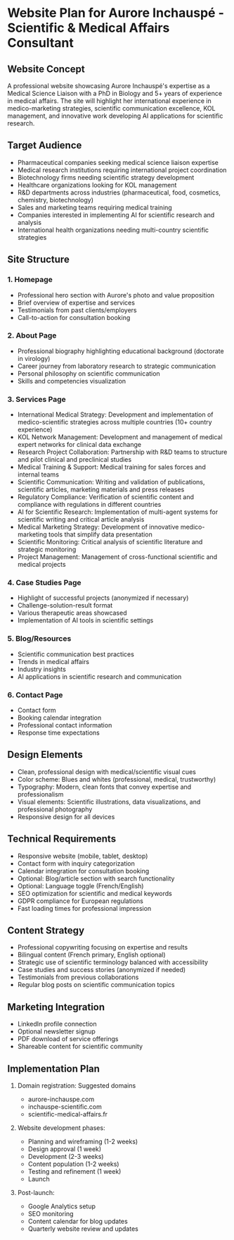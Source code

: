 # Website Plan for Aurore Inchauspé - Scientific & Medical Affairs Consultant

## Website Concept
A professional website showcasing Aurore Inchauspé's expertise as a Medical Science Liaison with a PhD in Biology and 5+ years of experience in medical affairs. The site will highlight her international experience in medico-marketing strategies, scientific communication excellence, KOL management, and innovative work developing AI applications for scientific research.

## Target Audience
- Pharmaceutical companies seeking medical science liaison expertise
- Medical research institutions requiring international project coordination
- Biotechnology firms needing scientific strategy development
- Healthcare organizations looking for KOL management
- R&D departments across industries (pharmaceutical, food, cosmetics, chemistry, biotechnology)
- Sales and marketing teams requiring medical training
- Companies interested in implementing AI for scientific research and analysis
- International health organizations needing multi-country scientific strategies

## Site Structure

### 1. Homepage
- Professional hero section with Aurore's photo and value proposition
- Brief overview of expertise and services
- Testimonials from past clients/employers
- Call-to-action for consultation booking

### 2. About Page
- Professional biography highlighting educational background (doctorate in virology)
- Career journey from laboratory research to strategic communication
- Personal philosophy on scientific communication
- Skills and competencies visualization

### 3. Services Page
- International Medical Strategy: Development and implementation of medico-scientific strategies across multiple countries (10+ country experience)
- KOL Network Management: Development and management of medical expert networks for clinical data exchange
- Research Project Collaboration: Partnership with R&D teams to structure and pilot clinical and preclinical studies
- Medical Training & Support: Medical training for sales forces and internal teams
- Scientific Communication: Writing and validation of publications, scientific articles, marketing materials and press releases
- Regulatory Compliance: Verification of scientific content and compliance with regulations in different countries
- AI for Scientific Research: Implementation of multi-agent systems for scientific writing and critical article analysis
- Medical Marketing Strategy: Development of innovative medico-marketing tools that simplify data presentation
- Scientific Monitoring: Critical analysis of scientific literature and strategic monitoring
- Project Management: Management of cross-functional scientific and medical projects

### 4. Case Studies Page
- Highlight of successful projects (anonymized if necessary)
- Challenge-solution-result format
- Various therapeutic areas showcased
- Implementation of AI tools in scientific settings

### 5. Blog/Resources
- Scientific communication best practices
- Trends in medical affairs
- Industry insights
- AI applications in scientific research and communication

### 6. Contact Page
- Contact form
- Booking calendar integration
- Professional contact information
- Response time expectations

## Design Elements
- Clean, professional design with medical/scientific visual cues
- Color scheme: Blues and whites (professional, medical, trustworthy)
- Typography: Modern, clean fonts that convey expertise and professionalism
- Visual elements: Scientific illustrations, data visualizations, and professional photography
- Responsive design for all devices

## Technical Requirements
- Responsive website (mobile, tablet, desktop)
- Contact form with inquiry categorization
- Calendar integration for consultation booking
- Optional: Blog/article section with search functionality
- Optional: Language toggle (French/English)
- SEO optimization for scientific and medical keywords
- GDPR compliance for European regulations
- Fast loading times for professional impression

## Content Strategy
- Professional copywriting focusing on expertise and results
- Bilingual content (French primary, English optional)
- Strategic use of scientific terminology balanced with accessibility
- Case studies and success stories (anonymized if needed)
- Testimonials from previous collaborations
- Regular blog posts on scientific communication topics

## Marketing Integration
- LinkedIn profile connection
- Optional newsletter signup
- PDF download of service offerings
- Shareable content for scientific community

## Implementation Plan
1. Domain registration: Suggested domains
   - aurore-inchauspe.com
   - inchauspe-scientific.com
   - scientific-medical-affairs.fr

2. Website development phases:
   - Planning and wireframing (1-2 weeks)
   - Design approval (1 week)
   - Development (2-3 weeks)
   - Content population (1-2 weeks)
   - Testing and refinement (1 week)
   - Launch

3. Post-launch:
   - Google Analytics setup
   - SEO monitoring
   - Content calendar for blog updates
   - Quarterly website review and updates
